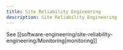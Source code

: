 ```yaml
---
title: Site Reliability Engineering
description: Site Reliability Engineering
---
```



See [[software-engineering/site-reliability-engineering/Monitoring|monitoring]]


